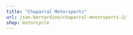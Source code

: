 ```yaml
---
title: "Chaparral Motorsports"
url: /san-bernardino/chaparral-motorsports-2/
shop: motorcycle
---
```

